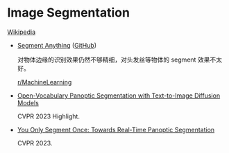 # Image Segmentation
[Wikipedia](https://en.wikipedia.org/wiki/Image_segmentation)

- [Segment Anything](https://segment-anything.com/) ([GitHub](https://github.com/facebookresearch/segment-anything))

  对物体边缘的识别效果仍然不够精细，对头发丝等物体的 segment 效果不太好。

  [r/MachineLearning](https://www.reddit.com/r/MachineLearning/comments/12d0s7w/r_introducing_segment_anything_working_toward_the/)
- [Open-Vocabulary Panoptic Segmentation with Text-to-Image Diffusion Models](https://jerryxu.net/ODISE/)

  CVPR 2023 Highlight.
- [You Only Segment Once: Towards Real-Time Panoptic Segmentation](https://github.com/hujiecpp/YOSO)

  CVPR 2023.
